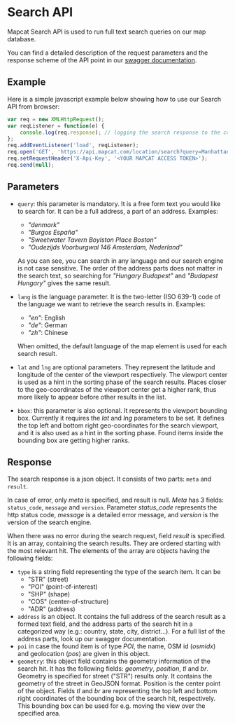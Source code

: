 # Search API

Mapcat Search API is used to run full text search queries on our map database.  

You can find a detailed description of the request parameters and the response scheme of the API point in our [swagger documentation](../swagger/#/Search_APIs/get_location_search).  

## Example
Here is a simple javascript example below showing how to use our Search API from browser:

```js
var req = new XMLHttpRequest();
var reqListener = function(e) {
    console.log(req.response); // logging the search response to the console
};
req.addEventListener('load', reqListener);
req.open('GET', 'https://api.mapcat.com/location/search?query=Manhattan', true);
req.setRequestHeader('X-Api-Key', '<YOUR MAPCAT ACCESS TOKEN>');
req.send(null);
```

## Parameters
* `query`: this parameter is mandatory. It is a free form text you would like to search for. It can be a full address, a part of an address. Examples:
    - _"denmark"_
    - _"Burgos España"_
    - _"Sweetwater Tavern Boylston Place Boston"_
    - _"Oudezijds Voorburgwal 146 Amsterdam, Nederland"_  

    As you can see, you can search in any language and our search engine is not case sensitive. The order of the address parts does not matter in the search text, so searching for _"Hungary Budapest"_ and _"Budapest Hungary"_ gives the same result.
* `lang` is the language parameter. It is the two-letter (ISO 639-1) code of the language we want to retrieve the search results in. Examples:
    - _"en"_: English
    - _"de"_: German
    - _"zh"_: Chinese

    When omitted, the default language of the map element is used for each search result.
* `lat` and `lng` are optional parameters. They represent the latitude and longitude of the center of the viewport respectively. The viewport center is used as a hint in the sorting phase of the search results. Places closer to the geo-coordinates of the viewport center get a higher rank, thus more likely to appear before other results in the list.
* `bbox`: this parameter is also optional. It represents the viewport bounding box. Currently it requires the _lat_ and _lng_ parameters to be set. It defines the top left and bottom right geo-coordinates for the search viewport, and it is also used as a hint in the sorting phase. Found items inside the bounding box are getting higher ranks.

## Response
The search response is a json object. It consists of two parts: `meta` and `result`.

In case of error, only _meta_ is specified, and result is null. _Meta_ has 3 fields: `status_code`, `message` and `version`. Parameter _status\_code_ represents the http status code, _message_ is a detailed error message, and _version_ is the version of the search engine.

When there was no error during the search request, field _result_ is specified. It is an array, containing the search results. They are ordered starting with the most relevant hit. The elements of the array are objects having the following fields:
* `type` is a string field representing the type of the search item. It can be
    - "STR" (street)
    - "POI" (point-of-interest)
    - "SHP" (shape)
    - "COS" (center-of-structure)
    - "ADR" (address)
* `address` is an object. It contains the full address of the search result as a formed text field, and the address parts of the search hit in a categorized way (e.g.: country, state, city, district...). For a full list of the address parts, look up our swagger documentation.
* `poi` in case the found item is of type _POI_, the name, OSM id (_osmidx_) and geolocation (_pos_) are given in this object.
* `geometry`: this object field contains the geometry information of the search hit. It has the following fields: _geometry_, _position_, _tl_ and _br_. Geometry is specified for street ("STR") results only. It contains the geometry of the street in GeoJSON format. Position is the center point of the object. Fields _tl_ and _br_ are representing the top left and bottom right coordinates of the bounding box of the search hit, respectively. This bounding box can be used for e.g. moving the view over the specified area.
